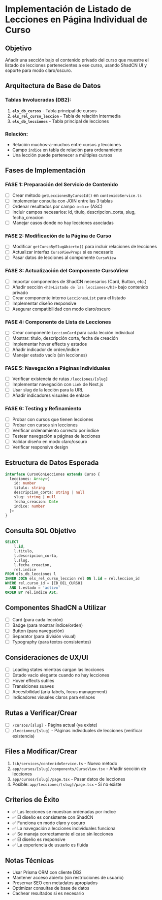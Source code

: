 # Implementación de Listado de Lecciones en Página Individual de Curso

## Objetivo
Añadir una sección bajo el contenido privado del curso que muestre el listado de lecciones pertenecientes a ese curso, usando ShadCN UI y soporte para modo claro/oscuro.

## Arquitectura de Base de Datos

### Tablas Involucradas (DB2):
1. **`els_db_cursos`** - Tabla principal de cursos
2. **`els_rel_curso_leccion`** - Tabla de relación intermedia
3. **`els_db_lecciones`** - Tabla principal de lecciones

### Relación:
- Relación muchos-a-muchos entre cursos y lecciones
- Campo `indice` en tabla de relación para ordenamiento
- Una lección puede pertenecer a múltiples cursos

## Fases de Implementación

### FASE 1: Preparación del Servicio de Contenido
- [ ] Crear método `getLeccionesByCursoId()` en `contenidoService.ts`
- [ ] Implementar consulta con JOIN entre las 3 tablas
- [ ] Ordenar resultados por campo `indice` (ASC)
- [ ] Incluir campos necesarios: id, titulo, descripcion_corta, slug, fecha_creacion
- [ ] Manejar casos donde no hay lecciones asociadas

### FASE 2: Modificación de la Página de Curso
- [ ] Modificar `getCursoBySlugAbierto()` para incluir relaciones de lecciones
- [ ] Actualizar interfaz `CursoViewProps` si es necesario
- [ ] Pasar datos de lecciones al componente `CursoView`

### FASE 3: Actualización del Componente CursoView
- [ ] Importar componentes de ShadCN necesarios (Card, Button, etc.)
- [ ] Añadir sección `<h3>Listado de las lecciones</h3>` bajo contenido privado
- [ ] Crear componente interno `LeccionesList` para el listado
- [ ] Implementar diseño responsive
- [ ] Asegurar compatibilidad con modo claro/oscuro

### FASE 4: Componente de Lista de Lecciones
- [ ] Crear componente `LeccionCard` para cada lección individual
- [ ] Mostrar: título, descripción corta, fecha de creación
- [ ] Implementar hover effects y estados
- [ ] Añadir indicador de orden/índice
- [ ] Manejar estado vacío (sin lecciones)

### FASE 5: Navegación a Páginas Individuales
- [ ] Verificar existencia de rutas `/lecciones/[slug]`
- [ ] Implementar navegación con `Link` de Next.js
- [ ] Usar slug de la lección para la URL
- [ ] Añadir indicadores visuales de enlace

### FASE 6: Testing y Refinamiento
- [ ] Probar con cursos que tienen lecciones
- [ ] Probar con cursos sin lecciones
- [ ] Verificar ordenamiento correcto por índice
- [ ] Testear navegación a páginas de lecciones
- [ ] Validar diseño en modo claro/oscuro
- [ ] Verificar responsive design

## Estructura de Datos Esperada

```typescript
interface CursoConLecciones extends Curso {
  lecciones: Array<{
    id: number
    titulo: string
    descripcion_corta: string | null
    slug: string | null
    fecha_creacion: Date
    indice: number
  }>
}
```

## Consulta SQL Objetivo

```sql
SELECT 
    l.id,
    l.titulo,
    l.descripcion_corta,
    l.slug,
    l.fecha_creacion,
    rel.indice
FROM els_db_lecciones l
INNER JOIN els_rel_curso_leccion rel ON l.id = rel.leccion_id
WHERE rel.curso_id = [ID_DEL_CURSO]
  AND l.estado = 'activo'
ORDER BY rel.indice ASC;
```

## Componentes ShadCN a Utilizar
- [ ] Card (para cada lección)
- [ ] Badge (para mostrar índice/orden)
- [ ] Button (para navegación)
- [ ] Separator (para división visual)
- [ ] Typography (para textos consistentes)

## Consideraciones de UX/UI
- [ ] Loading states mientras cargan las lecciones
- [ ] Estado vacío elegante cuando no hay lecciones
- [ ] Hover effects sutiles
- [ ] Transiciones suaves
- [ ] Accesibilidad (aria-labels, focus management)
- [ ] Indicadores visuales claros para enlaces

## Rutas a Verificar/Crear
- [ ] `/cursos/[slug]` - Página actual (ya existe)
- [ ] `/lecciones/[slug]` - Páginas individuales de lecciones (verificar existencia)

## Files a Modificar/Crear
1. `lib/services/contenidoService.ts` - Nuevo método
2. `app/cursos/[slug]/components/CursoView.tsx` - Añadir sección de lecciones
3. `app/cursos/[slug]/page.tsx` - Pasar datos de lecciones
4. Posible: `app/lecciones/[slug]/page.tsx` - Si no existe

## Criterios de Éxito
- ✅ Las lecciones se muestran ordenadas por índice
- ✅ El diseño es consistente con ShadCN
- ✅ Funciona en modo claro y oscuro
- ✅ La navegación a lecciones individuales funciona
- ✅ Se maneja correctamente el caso sin lecciones
- ✅ El diseño es responsive
- ✅ La experiencia de usuario es fluida

## Notas Técnicas
- Usar Prisma ORM con cliente DB2
- Mantener acceso abierto (sin restricciones de usuario)
- Preservar SEO con metadatos apropiados
- Optimizar consultas de base de datos
- Cachear resultados si es necesario